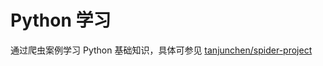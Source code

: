 # Python 学习

通过爬虫案例学习 Python 基础知识，具体可参见 [tanjunchen/spider-project](https://github.com/tanjunchen/spider-project)
